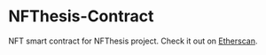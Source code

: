 # NFThesis-Contract
 NFT smart contract for NFThesis project. Check it out on [Etherscan](https://ropsten.etherscan.io/address/0x5dda91c9EF7AA5103C3F69f06cd46bfE1E2A77c6#code).

 


